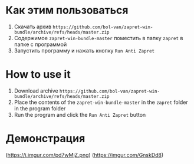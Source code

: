 ﻿# Как этим пользоваться
1. Скачать архив ``https://github.com/bol-van/zapret-win-bundle/archive/refs/heads/master.zip``
2. Содержимое ``zapret-win-bundle-master`` поместить в папку ``zapret`` в папке с программой
3. Запустить программу и нажать кнопку ``Run Anti Zapret``

# How to use it
1. Download archive ``https://github.com/bol-van/zapret-win-bundle/archive/refs/heads/master.zip``
2. Place the contents of the ``zapret-win-bundle-master`` in the ``zapret`` folder in the program folder
3. Run the program and click the ``Run Anti Zapret`` button

# Демонстрация
(https://i.imgur.com/pd7wMjZ.png)
(https://imgur.com/GnskDd8)